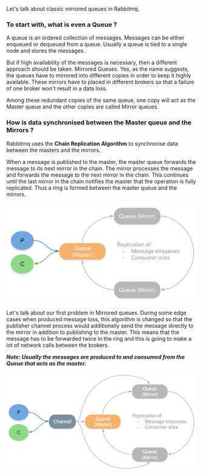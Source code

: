Let's talk about classic mirrored queues in Rabbitmq.

### To start with, what is even a Queue ?

A queue is an ordered collection of messages. Messages can be either enqueued or dequeued from a queue. Usually a queue is tied to a single node and stores the messages. 

But if high availability of the messages is necessary, then a different approach should be taken. Mirrored Queues. Yes, as the name suggests, the queues have to mirrored into different copies in order to keep it highly available. These mirrors have to placed in different brokers so that a failure of one broker won't result in a data loss.

Among these redundant copies of the same queue, one copy will act as the Master queue and the other copies are called Mirror queues.

### How is data synchronised between the Master queue and the Mirrors ?

Rabbitmq uses the **Chain Replication Algorithm** to synchronise data between the masters and the mirrors. 

When a message is published to the master, the master queue forwards the message to its next mirror in the chain. The mirror processes the message and forwards the message to the next mirror in the chain. This continues until the last mirror in the chain notifies the master that the operation is fully replicated. Thus a ring is formed between the master queue and the mirrors.

![Chain replication](../assets/img/chain-replication.png)

Let's talk about our first problem in Mirrored queues. During some edge cases when produced message loss, this algorithm is changed so that the publisher channel process would additionally send the message directly to the mirror in addition to publishing to the master. This means that the message has to be forwarded twice in the ring and this is going to make a lot of network calls between the brokers.

***Note: Usually the messages are produced to and consumed from the Queue that acts as the master.***

![Chain replication double send](../assets/img/double-send-chain-replication.png)

